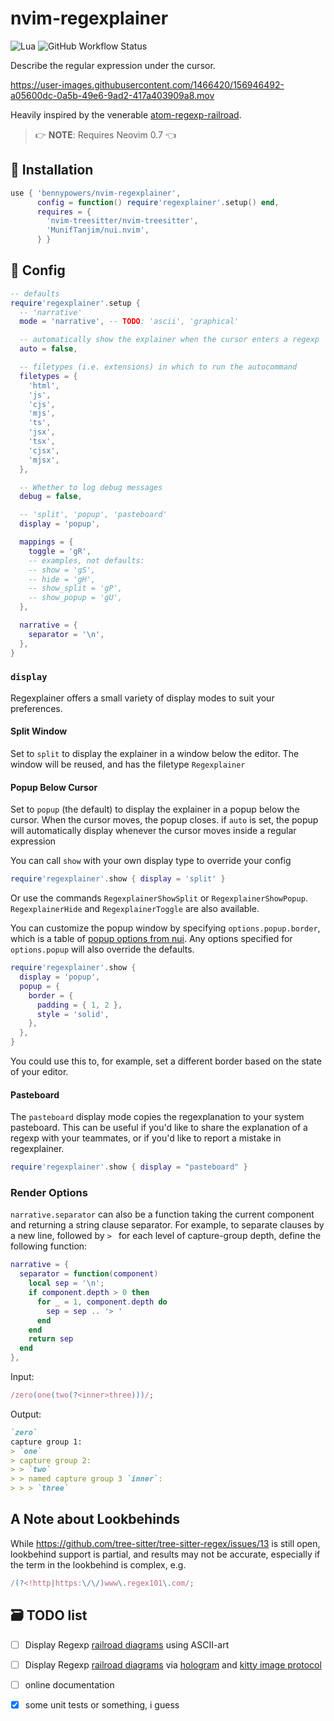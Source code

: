 # nvim-regexplainer

![Lua](https://img.shields.io/badge/Made%20with%20Lua-blueviolet.svg?style=for-the-badge&logo=lua)
![GitHub Workflow Status](https://img.shields.io/github/workflow/status/bennypowers/nvim-regexplainer/main?style=for-the-badge)

Describe the regular expression under the cursor.

https://user-images.githubusercontent.com/1466420/156946492-a05600dc-0a5b-49e6-9ad2-417a403909a8.mov

Heavily inspired by the venerable [atom-regexp-railroad](https://github.com/klorenz/atom-regex-railroad-diagrams/).

> 👉 **NOTE**: Requires Neovim 0.7 👈

## 🚚 Installation

```lua
use { 'bennypowers/nvim-regexplainer',
      config = function() require'regexplainer'.setup() end,
      requires = {
        'nvim-treesitter/nvim-treesitter',
        'MunifTanjim/nui.nvim',
      } }
```

## 🤔 Config

```lua
-- defaults
require'regexplainer'.setup {
  -- 'narrative'
  mode = 'narrative', -- TODO: 'ascii', 'graphical'

  -- automatically show the explainer when the cursor enters a regexp
  auto = false,

  -- filetypes (i.e. extensions) in which to run the autocommand
  filetypes = {
    'html',
    'js',
    'cjs',
    'mjs',
    'ts',
    'jsx',
    'tsx',
    'cjsx',
    'mjsx',
  },

  -- Whether to log debug messages
  debug = false, 

  -- 'split', 'popup', 'pasteboard'
  display = 'popup',

  mappings = {
    toggle = 'gR',
    -- examples, not defaults:
    -- show = 'gS',
    -- hide = 'gH',
    -- show_split = 'gP',
    -- show_popup = 'gU',
  },

  narrative = {
    separator = '\n',
  },
}
```

### `display`

Regexplainer offers a small variety of display modes to suit your preferences.

#### Split Window

Set to `split` to display the explainer in a window below the editor.
The window will be reused, and has the filetype `Regexplainer`

#### Popup Below Cursor

Set to `popup` (the default) to display the explainer in a popup below the cursor.
When the cursor moves, the popup closes. if `auto` is set, the popup will automatically display
whenever the cursor moves inside a regular expression

You can call `show` with your own display type to override your config

```lua
require'regexplainer'.show { display = 'split' }
```

Or use the commands `RegexplainerShowSplit` or `RegexplainerShowPopup`.
`RegexplainerHide` and `RegexplainerToggle` are also available.

You can customize the popup window by specifying `options.popup.border`,
which is a table of [popup options from nui](https://github.com/MunifTanjim/nui.nvim/tree/main/lua/nui/popup#border).
Any options specified for `options.popup` will also override the defaults.

```lua
require'regexplainer'.show {
  display = 'popup',
  popup = {
    border = {
      padding = { 1, 2 },
      style = 'solid',
    },
  },
}
```

You could use this to, for example, set a different border based on the state of your editor.

#### Pasteboard

The `pasteboard` display mode copies the regexplanation to your system pasteboard.
This can be useful if you'd like to share the explanation of a regexp with your teammates,
or if you'd like to report a mistake in regexplainer.

```lua
require'regexplainer'.show { display = "pasteboard" }
```

### Render Options

`narrative.separator` can also be a function taking the current component and
returning a string clause separator. For example, to separate clauses by a new line, 
followed by `> ` for each level of capture-group depth, define the following
function:

```lua
narrative = {
  separator = function(component)
    local sep = '\n';
    if component.depth > 0 then
      for _ = 1, component.depth do
        sep = sep .. '> '
      end
    end
    return sep
  end
},
```

Input: 
```js
/zero(one(two(?<inner>three)))/;
```

Output: 

```md
`zero`  
capture group 1:  
> `one`  
> capture group 2:  
> > `two`  
> > named capture group 3 `inner`:  
> > > `three`
```

## A Note about Lookbehinds

While https://github.com/tree-sitter/tree-sitter-regex/issues/13 is still open, lookbehind
support is partial, and results may not be accurate, especially if the term in the lookbehind
is complex, e.g. 

```js
/(?<!http|https:\/\/)www\.regex101\.com/;
```

## 🗃️  TODO list
- [ ] Display Regexp [railroad diagrams](https://github.com/tabatkins/railroad-diagrams/)
  using ASCII-art
- [ ] Display Regexp [railroad diagrams](https://github.com/tabatkins/railroad-diagrams/)
  via [hologram](https://github.com/edluffy/hologram.nvim)
  and [kitty image protocol](https://sw.kovidgoyal.net/kitty/graphics-protocol/)
- [ ] online documentation
- [x] some unit tests or something, i guess


